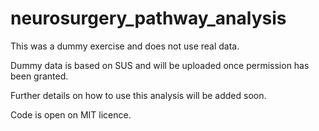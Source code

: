 # neurosurgery_pathway_analysis
This was a dummy exercise and does not use real data.

Dummy data is based on SUS and will be uploaded once permission has been granted.

Further details on how to use this analysis will be added soon.

Code is open on MIT licence.



